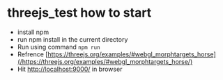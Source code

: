 # threejs_test how to start

- install npm 
- run npm install in the current directory
- Run using command `npm run`
- Refrence [https://threejs.org/examples/#webgl_morphtargets_horse](/https://threejs.org/examples/#webgl_morphtargets_horse/)
- Hit [http://localhost:9000/](/http://localhost:9000//) in browser



